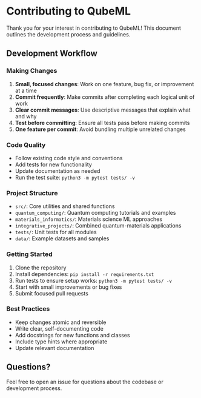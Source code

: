 # Contributing to QubeML

Thank you for your interest in contributing to QubeML! This document outlines the development process and guidelines.

## Development Workflow

### Making Changes
1. **Small, focused changes**: Work on one feature, bug fix, or improvement at a time
2. **Commit frequently**: Make commits after completing each logical unit of work
3. **Clear commit messages**: Use descriptive messages that explain what and why
4. **Test before committing**: Ensure all tests pass before making commits
5. **One feature per commit**: Avoid bundling multiple unrelated changes

### Code Quality
- Follow existing code style and conventions
- Add tests for new functionality
- Update documentation as needed
- Run the test suite: `python3 -m pytest tests/ -v`

### Project Structure
- `src/`: Core utilities and shared functions
- `quantum_computing/`: Quantum computing tutorials and examples
- `materials_informatics/`: Materials science ML approaches
- `integrative_projects/`: Combined quantum-materials applications
- `tests/`: Unit tests for all modules
- `data/`: Example datasets and samples

### Getting Started
1. Clone the repository
2. Install dependencies: `pip install -r requirements.txt`
3. Run tests to ensure setup works: `python3 -m pytest tests/ -v`
4. Start with small improvements or bug fixes
5. Submit focused pull requests

### Best Practices
- Keep changes atomic and reversible
- Write clear, self-documenting code
- Add docstrings for new functions and classes
- Include type hints where appropriate
- Update relevant documentation

## Questions?
Feel free to open an issue for questions about the codebase or development process.